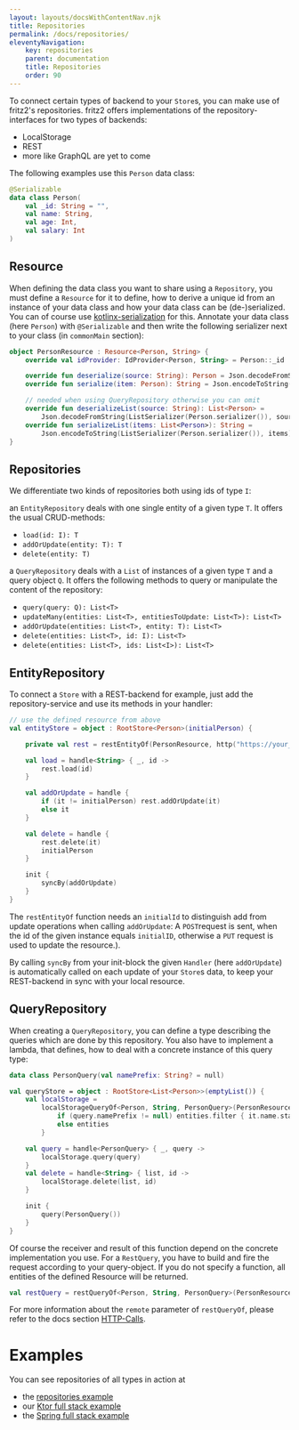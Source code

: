 ```yaml
---
layout: layouts/docsWithContentNav.njk 
title: Repositories
permalink: /docs/repositories/
eleventyNavigation:
    key: repositories
    parent: documentation
    title: Repositories
    order: 90
---
```


To connect certain types of backend to your `Store`s, you can make use of fritz2's repositories. fritz2 offers
implementations of the repository-interfaces for two types of backends:

* LocalStorage
* REST
* more like GraphQL are yet to come

The following examples use this `Person` data class:

```kotlin
@Serializable
data class Person(
    val _id: String = "",
    val name: String,
    val age: Int,
    val salary: Int
)
```

## Resource

When defining the data class you want to share using a `Repository`, you must define a `Resource` for it to define, how
to derive a unique id from an instance of your data class and how your data class can be (de-)serialized. You can of
course use [kotlinx-serialization](https://github.com/Kotlin/kotlinx.serialization)
for this. Annotate your data class (here `Person`) with `@Serializable` and then write the following serializer next to
your class (in `commonMain` section):

```kotlin
object PersonResource : Resource<Person, String> {
    override val idProvider: IdProvider<Person, String> = Person::_id

    override fun deserialize(source: String): Person = Json.decodeFromString(Person.serializer(), source)
    override fun serialize(item: Person): String = Json.encodeToString(Person.serializer(), item)

    // needed when using QueryRepository otherwise you can omit
    override fun deserializeList(source: String): List<Person> =
        Json.decodeFromString(ListSerializer(Person.serializer()), source)
    override fun serializeList(items: List<Person>): String =
        Json.encodeToString(ListSerializer(Person.serializer()), items)
}
```

## Repositories

We differentiate two kinds of repositories both using ids of type `I`:

an `EntityRepository` deals with one single entity of a given type `T`. 
It offers the usual CRUD-methods:
* `load(id: I): T`
* `addOrUpdate(entity: T): T`
* `delete(entity: T)`
  
a `QueryRepository` deals with a `List` of instances of a given type `T` and a query object `Q`. 
It offers the following methods to query or manipulate the content of the repository:
* `query(query: Q): List<T>`
* `updateMany(entities: List<T>, entitiesToUpdate: List<T>): List<T>`
* `addOrUpdate(entities: List<T>, entity: T): List<T>`
* `delete(entities: List<T>, id: I): List<T>`
* `delete(entities: List<T>, ids: List<I>): List<T>`
  
  
## EntityRepository

To connect a `Store` with a REST-backend for example, just add the repository-service and use its methods in your
handler:

```kotlin
// use the defined resource from above
val entityStore = object : RootStore<Person>(initialPerson) {

    private val rest = restEntityOf(PersonResource, http("https://your_api_endpoint"), initialId = "")

    val load = handle<String> { _, id ->
        rest.load(id)
    }

    val addOrUpdate = handle {
        if (it != initialPerson) rest.addOrUpdate(it)
        else it
    }

    val delete = handle {
        rest.delete(it)
        initialPerson
    }

    init {
        syncBy(addOrUpdate)
    }
}
```

The `restEntityOf` function needs an `initialId` to distinguish add from update operations when calling `addOrUpdate`: 
A `POST`request is sent, when the id of the given instance equals `initialID`, otherwise a `PUT` request is used to 
update the resource.).

By calling `syncBy` from your init-block the given `Handler` (here `addOrUpdate`) is automatically called on each 
update
of your `Store`s data, to keep your REST-backend in sync with your local resource.

## QueryRepository

When creating a `QueryRepository`, you can define a type describing the queries which are done by this repository. 
You
also have to implement a lambda, that defines, how to deal with a concrete instance of this query type:

```kotlin
data class PersonQuery(val namePrefix: String? = null)

val queryStore = object : RootStore<List<Person>>(emptyList()) {
    val localStorage =
        localStorageQueryOf<Person, String, PersonQuery>(PersonResource, "your prefix") { entities, query ->
            if (query.namePrefix != null) entities.filter { it.name.startsWith(query.namePrefix) }
            else entities
        }

    val query = handle<PersonQuery> { _, query ->
        localStorage.query(query)
    }
    val delete = handle<String> { list, id ->
        localStorage.delete(list, id)
    }

    init {
        query(PersonQuery())
    }
}
```

Of course the receiver and result of this function depend on the concrete implementation you use. For a `RestQuery`, you
have to build and fire the request according to your query-object. If you do not specify a function, all entities of the
defined Resource will be returned.

```kotlin
val restQuery = restQueryOf<Person, String, PersonQuery>(PersonResource, "https://your_api_endpoint", initialId = "")
```

For more information about the `remote` parameter of `restQueryOf`, please refer to the docs
section [HTTP-Calls](/docs/http).

# Examples

You can see repositories of all types in action at

* the [repositories example](https://examples.fritz2.dev/repositories/build/distributions/index.html)
* our [Ktor full stack example](https://github.com/jamowei/fritz2-ktor-todomvc)
* the [Spring full stack example](https://github.com/jamowei/fritz2-spring-todomvc) 


